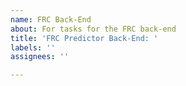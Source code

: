 ```yaml
---
name: FRC Back-End
about: For tasks for the FRC back-end
title: 'FRC Predictor Back-End: '
labels: ''
assignees: ''

---
```



